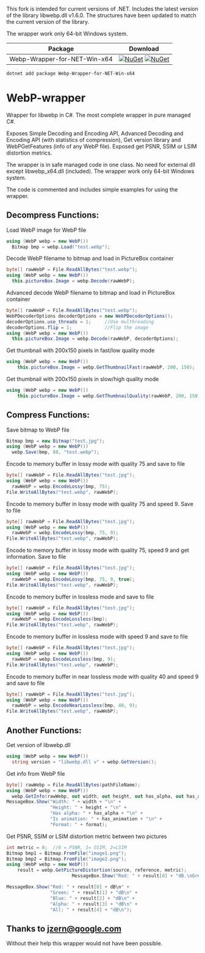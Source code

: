 This fork is intended for current versions of .NET. Includes the latest version of the library libwebp.dll v1.6.0. The structures have been updated to match the current version of the library.

The wrapper work only 64-bit Windows system.

|Package|Download|
|-|-|
|Webp-Wrapper-for-NET-Win-x64|[![NuGet](https://img.shields.io/nuget/v/Webp-Wrapper-for-NET-Win-x64.svg)](https://www.nuget.org/packages/Webp-Wrapper-for-NET-Win-x64) [![NuGet](https://img.shields.io/nuget/dt/Webp-Wrapper-for-NET-Win-x64.svg)](https://www.nuget.org/packages/Webp-Wrapper-for-NET-Win-x64)

```bash
dotnet add package Webp-Wrapper-for-NET-Win-x64
```

# WebP-wrapper
Wrapper for libwebp in C#. The most complete wrapper in pure managed C#.

Exposes Simple Decoding and Encoding API, Advanced Decoding and Encoding API (with statistics of compression), Get version library and WebPGetFeatures (info of any WebP file). Exposed get PSNR, SSIM or LSIM distortion metrics.

The wrapper is in safe managed code in one class. No need for external dll except libwebp_x64.dll (included). The wrapper work only 64-bit Windows system.

The code is commented and includes simple examples for using the wrapper.

## Decompress Functions:
Load WebP image for WebP file
```C#
using (WebP webp = new WebP())
  Bitmap bmp = webp.Load("test.webp");
```

Decode WebP filename to bitmap and load in PictureBox container
```C#
byte[] rawWebP = File.ReadAllBytes("test.webp");
using (WebP webp = new WebP())
  this.pictureBox.Image = webp.Decode(rawWebP);
```

Advanced decode WebP filename to bitmap and load in PictureBox container
```C#
byte[] rawWebP = File.ReadAllBytes("test.webp");
WebPDecoderOptions decoderOptions = new WebPDecoderOptions();
decoderOptions.use_threads = 1;     //Use multhreading
decoderOptions.flip = 1;   			//Flip the image
using (WebP webp = new WebP())
  this.pictureBox.Image = webp.Decode(rawWebP, decoderOptions);
```

Get thumbnail with 200x150 pixels in fast/low quality mode
```C#
using (WebP webp = new WebP())
	this.pictureBox.Image = webp.GetThumbnailFast(rawWebP, 200, 150);
```

Get thumbnail with 200x150 pixels in slow/high quality mode
```C#
using (WebP webp = new WebP())
	this.pictureBox.Image = webp.GetThumbnailQuality(rawWebP, 200, 150);
```


## Compress Functions:
Save bitmap to WebP file
```C#
Bitmap bmp = new Bitmap("test.jpg");
using (WebP webp = new WebP())
  webp.Save(bmp, 80, "test.webp");
```

Encode to memory buffer in lossy mode with quality 75 and save to file
```C#
byte[] rawWebP = File.ReadAllBytes("test.jpg");
using (WebP webp = new WebP())
  rawWebP = webp.EncodeLossy(bmp, 75);
File.WriteAllBytes("test.webp", rawWebP); 
```

Encode to memory buffer in lossy mode with quality 75 and speed 9. Save to file
```C#
byte[] rawWebP = File.ReadAllBytes("test.jpg");
using (WebP webp = new WebP())
  rawWebP = webp.EncodeLossy(bmp, 75, 9);
File.WriteAllBytes("test.webp", rawWebP); 
```

Encode to memory buffer in lossy mode with quality 75, speed 9 and get information. Save to file
```C#
byte[] rawWebP = File.ReadAllBytes("test.jpg");
using (WebP webp = new WebP())
  rawWebP = webp.EncodeLossy(bmp, 75, 9, true);
File.WriteAllBytes("test.webp", rawWebP); 
```

Encode to memory buffer in lossless mode and save to file
```C#
byte[] rawWebP = File.ReadAllBytes("test.jpg");
using (WebP webp = new WebP())
  rawWebP = webp.EncodeLossless(bmp);
File.WriteAllBytes("test.webp", rawWebP); 
```

Encode to memory buffer in lossless mode with speed 9 and save to file
```C#
byte[] rawWebP = File.ReadAllBytes("test.jpg");
using (WebP webp = new WebP())
  rawWebP = webp.EncodeLossless(bmp, 9);
File.WriteAllBytes("test.webp", rawWebP); 
```

Encode to memory buffer in near lossless mode with quality 40 and speed 9 and save to file
```C#
byte[] rawWebP = File.ReadAllBytes("test.jpg");
using (WebP webp = new WebP())
  rawWebP = webp.EncodeNearLossless(bmp, 40, 9);
File.WriteAllBytes("test.webp", rawWebP); 
```

## Another Functions:	
Get version of libwebp.dll
```C#
using (WebP webp = new WebP())
  string version = "libwebp.dll v" + webp.GetVersion();
```

Get info from WebP file
```C#
byte[] rawWebp = File.ReadAllBytes(pathFileName);
using (WebP webp = new WebP())
  webp.GetInfo(rawWebp, out width, out height, out has_alpha, out has_animation, out format);
MessageBox.Show("Width: " + width + "\n" +
                "Height: " + height + "\n" +
                "Has alpha: " + has_alpha + "\n" +
                "Is animation: " + has_animation + "\n" +
                "Format: " + format);
```

Get PSNR, SSIM or LSIM distortion metric between two pictures
```C#
int metric = 0;  //0 = PSNR, 1= SSIM, 2=LSIM
Bitmap bmp1 = Bitmap.FromFile("image1.png");
Bitmap bmp2 = Bitmap.FromFile("image2.png");
using (WebP webp = new WebP())
	result = webp.GetPictureDistortion(source, reference, metric);
	                    MessageBox.Show("Red: " + result[0] + "dB.\nGreen: " + result[1] + "dB.\nBlue: " + result[2] + "dB.\nAlpha: " + result[3] + "dB.\nAll: " + result[4] + "dB.", "PSNR");

MessageBox.Show("Red: " + result[0] + dB\n" +
                "Green: " + result[1] + "dB\n" +
                "Blue: " + result[2] + "dB\n" +
                "Alpha: " + result[3] + "dB\n" +
                "All: " + result[4] + "dB\n");
```


## Thanks to jzern@google.com
Without their help this wrapper would not have been possible.
